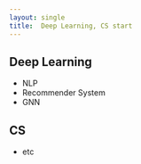 ```yaml
---
layout: single
title:  Deep Learning, CS start
---
```


## Deep Learning

- NLP
- Recommender System
- GNN

## CS
- etc
